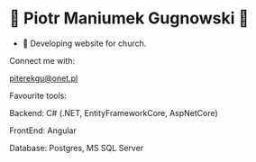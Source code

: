 # 👋 Piotr Maniumek Gugnowski 👋

  * 🔭 Developing website for church.

 
Connect me with:

piterekgu@onet.pl

Favourite tools:

Backend: C# (.NET, EntityFrameworkCore, AspNetCore)

FrontEnd: Angular

Database: Postgres, MS SQL Server
